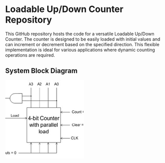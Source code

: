 # Loadable Up/Down Counter Repository

This GitHub repository hosts the code for a versatile Loadable Up/Down Counter.
The counter is designed to be easily loaded with initial values and can increment or decrement based on the specified direction.
This flexible implementation is ideal for various applications where dynamic counting operations are required.

## System Block Diagram
![System Block Diagram](https://github.com/alhusseingamal/RTL-Projects/blob/main/up_down_load_counter/up%20down%20load%20counter.jpg)

